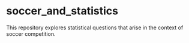 # soccer_and_statistics

This repository explores statistical questions that arise in the context of soccer competition.
